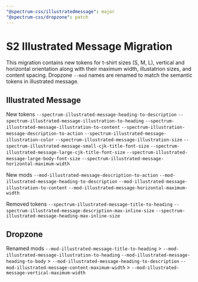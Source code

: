 ```yaml
---
"@spectrum-css/illustratedmessage": major
"@spectrum-css/dropzone": patch
---
```


# S2 Illustrated Message Migration

This migration contains new tokens for t-shirt sizes (S, M, L), vertical and horizontal orientation along with their maximum width, illustatrion sizes, and content spacing. Dropzone `--mod` names are renamed to match the semantic tokens in illustrated message.

## Illustrated Message

New tokens
`--spectrum-illustrated-message-heading-to-description`
`--spectrum-illustrated-message-illustration-to-heading`
`--spectrum-illustrated-message-illustration-to-content`
`--spectrum-illustration-message-description-to-action`
`--spectrum-illustrated-message-illustration-color`
`--spectrum-illustrated-message-illustration-size`
`--spectrum-illustrated-message-small-cjk-title-font-size`
`--spectrum-illustrated-message-large-cjk-title-font-size`
`--spectrum-illustrated-message-large-body-font-size`
`--spectrum-illustrated-message-horizontal-maximum-width`

New mods
`--mod-illustrated-message-description-to-action`
`--mod-illustrated-message-heading-to-description`
`--mod-illustrated-message-illustration-to-content`
`--mod-illustrated-message-horizontal-maximum-width`

Removed tokens
`--spectrum-illustrated-message-title-to-heading`
`--spectrum-illustrated-message-description-max-inline-size`
`--spectrum-illustrated-message-heading-max-inline-size`

## Dropzone

Renamed mods
`--mod-illustrated-message-title-to-heading` > `--mod-illustrated-message-illustration-to-heading`
`--mod-illustrated-message-heading-to-body` > `--mod-illustrated-message-heading-to-description`
`--mod-illustrated-message-content-maximum-width` > `--mod-illustrated-message-vertical-maximum-width`
